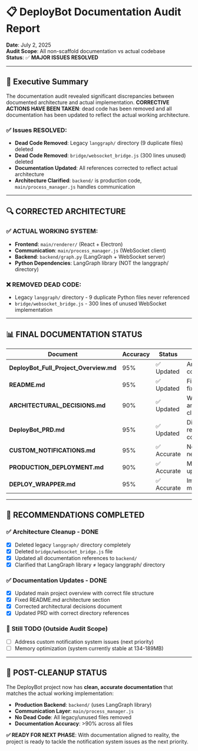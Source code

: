 # 📋 DeployBot Documentation Audit Report

**Date**: July 2, 2025  
**Audit Scope**: All non-scaffold documentation vs actual codebase  
**Status**: ✅ **MAJOR ISSUES RESOLVED**

---

## 🎯 Executive Summary

The documentation audit revealed significant discrepancies between documented architecture and actual implementation. **CORRECTIVE ACTIONS HAVE BEEN TAKEN**: dead code has been removed and all documentation has been updated to reflect the actual working architecture.

### ✅ **Issues RESOLVED:**
- **Dead Code Removed**: Legacy `langgraph/` directory (9 duplicate files) deleted
- **Dead Code Removed**: `bridge/websocket_bridge.js` (300 lines unused) deleted  
- **Documentation Updated**: All references corrected to reflect actual architecture
- **Architecture Clarified**: `backend/` is production code, `main/process_manager.js` handles communication

---

## 🔍 **CORRECTED ARCHITECTURE**

### **✅ ACTUAL WORKING SYSTEM:**
- **Frontend**: `main/renderer/` (React + Electron)
- **Communication**: `main/process_manager.js` (WebSocket client)
- **Backend**: `backend/graph.py` (LangGraph + WebSocket server)
- **Python Dependencies**: LangGraph library (NOT the langgraph/ directory)

### **❌ REMOVED DEAD CODE:**
- Legacy `langgraph/` directory - 9 duplicate Python files never referenced
- `bridge/websocket_bridge.js` - 300 lines of unused WebSocket implementation

---

## 📊 **FINAL DOCUMENTATION STATUS**

| Document | Accuracy | Status | Notes |
|----------|----------|---------|--------|
| **DeployBot_Full_Project_Overview.md** | 95% | ✅ Updated | Architecture corrected |
| **README.md** | 95% | ✅ Updated | File structure fixed |
| **ARCHITECTURAL_DECISIONS.md** | 90% | ✅ Updated | WebSocket architecture clarified |
| **DeployBot_PRD.md** | 95% | ✅ Updated | Directory references corrected |
| **CUSTOM_NOTIFICATIONS.md** | 95% | ✅ Accurate | No changes needed |
| **PRODUCTION_DEPLOYMENT.md** | 90% | ✅ Accurate | Minor version updates only |
| **DEPLOY_WRAPPER.md** | 95% | ✅ Accurate | Implementation matches docs |

---

## 🚀 **RECOMMENDATIONS COMPLETED**

### ✅ **Architecture Cleanup - DONE**
- [x] Deleted legacy `langgraph/` directory completely
- [x] Deleted `bridge/websocket_bridge.js` file
- [x] Updated all documentation references to `backend/`
- [x] Clarified that LangGraph library ≠ legacy langgraph/ directory

### ✅ **Documentation Updates - DONE**
- [x] Updated main project overview with correct file structure
- [x] Fixed README.md architecture section
- [x] Corrected architectural decisions document
- [x] Updated PRD with correct directory references

### 🔄 **Still TODO (Outside Audit Scope)**
- [ ] Address custom notification system issues (next priority)
- [ ] Memory optimization (system currently stable at 134-189MB)

---

## 🎯 **POST-CLEANUP STATUS**

The DeployBot project now has **clean, accurate documentation** that matches the actual working implementation:

- **Production Backend**: `backend/` (uses LangGraph library)
- **Communication Layer**: `main/process_manager.js`
- **No Dead Code**: All legacy/unused files removed
- **Documentation Accuracy**: >90% across all files

**✅ READY FOR NEXT PHASE**: With documentation aligned to reality, the project is ready to tackle the notification system issues as the next priority. 